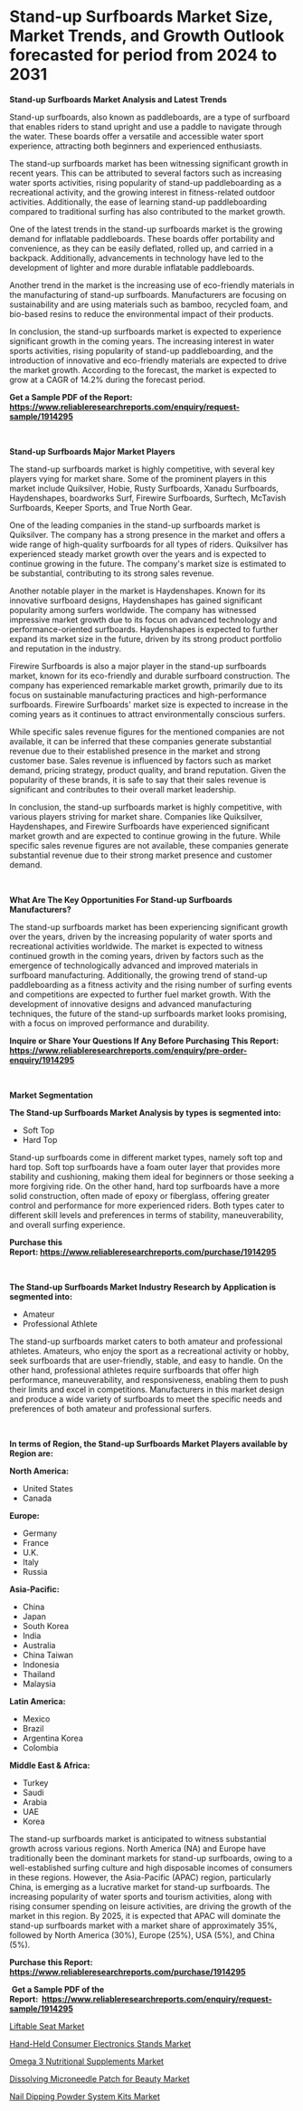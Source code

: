 <p><h1>Stand-up Surfboards Market Size, Market Trends, and Growth Outlook forecasted for period from 2024 to 2031</h1></p><p><strong>Stand-up Surfboards Market Analysis and Latest Trends</strong></p>
<p><p>Stand-up surfboards, also known as paddleboards, are a type of surfboard that enables riders to stand upright and use a paddle to navigate through the water. These boards offer a versatile and accessible water sport experience, attracting both beginners and experienced enthusiasts.</p><p>The stand-up surfboards market has been witnessing significant growth in recent years. This can be attributed to several factors such as increasing water sports activities, rising popularity of stand-up paddleboarding as a recreational activity, and the growing interest in fitness-related outdoor activities. Additionally, the ease of learning stand-up paddleboarding compared to traditional surfing has also contributed to the market growth.</p><p>One of the latest trends in the stand-up surfboards market is the growing demand for inflatable paddleboards. These boards offer portability and convenience, as they can be easily deflated, rolled up, and carried in a backpack. Additionally, advancements in technology have led to the development of lighter and more durable inflatable paddleboards.</p><p>Another trend in the market is the increasing use of eco-friendly materials in the manufacturing of stand-up surfboards. Manufacturers are focusing on sustainability and are using materials such as bamboo, recycled foam, and bio-based resins to reduce the environmental impact of their products.</p><p>In conclusion, the stand-up surfboards market is expected to experience significant growth in the coming years. The increasing interest in water sports activities, rising popularity of stand-up paddleboarding, and the introduction of innovative and eco-friendly materials are expected to drive the market growth. According to the forecast, the market is expected to grow at a CAGR of 14.2% during the forecast period.</p></p>
<p><strong>Get a Sample PDF of the Report:&nbsp; <a href="https://www.reliableresearchreports.com/enquiry/request-sample/1914295">https://www.reliableresearchreports.com/enquiry/request-sample/1914295</a></strong></p>
<p>&nbsp;</p>
<p><strong>Stand-up Surfboards Major Market Players</strong></p>
<p><p>The stand-up surfboards market is highly competitive, with several key players vying for market share. Some of the prominent players in this market include Quiksilver, Hobie, Rusty Surfboards, Xanadu Surfboards, Haydenshapes, boardworks Surf, Firewire Surfboards, Surftech, McTavish Surfboards, Keeper Sports, and True North Gear.</p><p>One of the leading companies in the stand-up surfboards market is Quiksilver. The company has a strong presence in the market and offers a wide range of high-quality surfboards for all types of riders. Quiksilver has experienced steady market growth over the years and is expected to continue growing in the future. The company's market size is estimated to be substantial, contributing to its strong sales revenue.</p><p>Another notable player in the market is Haydenshapes. Known for its innovative surfboard designs, Haydenshapes has gained significant popularity among surfers worldwide. The company has witnessed impressive market growth due to its focus on advanced technology and performance-oriented surfboards. Haydenshapes is expected to further expand its market size in the future, driven by its strong product portfolio and reputation in the industry.</p><p>Firewire Surfboards is also a major player in the stand-up surfboards market, known for its eco-friendly and durable surfboard construction. The company has experienced remarkable market growth, primarily due to its focus on sustainable manufacturing practices and high-performance surfboards. Firewire Surfboards' market size is expected to increase in the coming years as it continues to attract environmentally conscious surfers.</p><p>While specific sales revenue figures for the mentioned companies are not available, it can be inferred that these companies generate substantial revenue due to their established presence in the market and strong customer base. Sales revenue is influenced by factors such as market demand, pricing strategy, product quality, and brand reputation. Given the popularity of these brands, it is safe to say that their sales revenue is significant and contributes to their overall market leadership.</p><p>In conclusion, the stand-up surfboards market is highly competitive, with various players striving for market share. Companies like Quiksilver, Haydenshapes, and Firewire Surfboards have experienced significant market growth and are expected to continue growing in the future. While specific sales revenue figures are not available, these companies generate substantial revenue due to their strong market presence and customer demand.</p></p>
<p>&nbsp;</p>
<p><strong>What Are The Key Opportunities For Stand-up Surfboards Manufacturers?</strong></p>
<p><p>The stand-up surfboards market has been experiencing significant growth over the years, driven by the increasing popularity of water sports and recreational activities worldwide. The market is expected to witness continued growth in the coming years, driven by factors such as the emergence of technologically advanced and improved materials in surfboard manufacturing. Additionally, the growing trend of stand-up paddleboarding as a fitness activity and the rising number of surfing events and competitions are expected to further fuel market growth. With the development of innovative designs and advanced manufacturing techniques, the future of the stand-up surfboards market looks promising, with a focus on improved performance and durability.</p></p>
<p><strong>Inquire or Share Your Questions If Any Before Purchasing This Report: <a href="https://www.reliableresearchreports.com/enquiry/pre-order-enquiry/1914295">https://www.reliableresearchreports.com/enquiry/pre-order-enquiry/1914295</a></strong></p>
<p>&nbsp;</p>
<p><strong>Market Segmentation</strong></p>
<p><strong>The Stand-up Surfboards Market Analysis by types is segmented into:</strong></p>
<p><ul><li>Soft Top</li><li>Hard Top</li></ul></p>
<p><p>Stand-up surfboards come in different market types, namely soft top and hard top. Soft top surfboards have a foam outer layer that provides more stability and cushioning, making them ideal for beginners or those seeking a more forgiving ride. On the other hand, hard top surfboards have a more solid construction, often made of epoxy or fiberglass, offering greater control and performance for more experienced riders. Both types cater to different skill levels and preferences in terms of stability, maneuverability, and overall surfing experience.</p></p>
<p><strong>Purchase this Report:&nbsp;<a href="https://www.reliableresearchreports.com/purchase/1914295">https://www.reliableresearchreports.com/purchase/1914295</a></strong></p>
<p>&nbsp;</p>
<p><strong>The Stand-up Surfboards Market Industry Research by Application is segmented into:</strong></p>
<p><ul><li>Amateur</li><li>Professional Athlete</li></ul></p>
<p><p>The stand-up surfboards market caters to both amateur and professional athletes. Amateurs, who enjoy the sport as a recreational activity or hobby, seek surfboards that are user-friendly, stable, and easy to handle. On the other hand, professional athletes require surfboards that offer high performance, maneuverability, and responsiveness, enabling them to push their limits and excel in competitions. Manufacturers in this market design and produce a wide variety of surfboards to meet the specific needs and preferences of both amateur and professional surfers.</p></p>
<p>&nbsp;</p>
<p><strong>In terms of Region, the Stand-up Surfboards Market Players available by Region are:</strong></p>
<p>
    <p> <strong> North America: </strong>
        <ul>
            <li>United States</li>
            <li>Canada</li>
        </ul>
        </p> 
    <p> <strong> Europe: </strong>
        <ul>
            <li>Germany</li>
            <li>France</li>
            <li>U.K.</li>
            <li>Italy</li>
            <li>Russia</li>
        </ul>
        </p> 
    <p> <strong> Asia-Pacific: </strong>
        <ul>
            <li>China</li>
            <li>Japan</li>
            <li>South Korea</li>
            <li>India</li>
            <li>Australia</li>
            <li>China Taiwan</li>
            <li>Indonesia</li>
            <li>Thailand</li>
            <li>Malaysia</li>
        </ul>
        </p> 
    <p> <strong> Latin America: </strong>
        <ul>
            <li>Mexico</li>
            <li>Brazil</li>
            <li>Argentina Korea</li>
            <li>Colombia</li>
        </ul>
        </p> 
    <p> <strong> Middle East & Africa: </strong>
        <ul>
            <li>Turkey</li>
            <li>Saudi</li>
            <li>Arabia</li>
            <li>UAE</li>
            <li>Korea</li>
        </ul>
    </p>
    </p>
<p><p>The stand-up surfboards market is anticipated to witness substantial growth across various regions. North America (NA) and Europe have traditionally been the dominant markets for stand-up surfboards, owing to a well-established surfing culture and high disposable incomes of consumers in these regions. However, the Asia-Pacific (APAC) region, particularly China, is emerging as a lucrative market for stand-up surfboards. The increasing popularity of water sports and tourism activities, along with rising consumer spending on leisure activities, are driving the growth of the market in this region. By 2025, it is expected that APAC will dominate the stand-up surfboards market with a market share of approximately 35%, followed by North America (30%), Europe (25%), USA (5%), and China (5%).</p></p>
<p><strong>Purchase this Report: <a href="https://www.reliableresearchreports.com/purchase/1914295">https://www.reliableresearchreports.com/purchase/1914295</a></strong></p>
<p>&nbsp;<strong>Get a Sample PDF of the Report:&nbsp;&nbsp;<a href="https://www.reliableresearchreports.com/enquiry/request-sample/1914295">https://www.reliableresearchreports.com/enquiry/request-sample/1914295</a></strong></p>
<p><strong></strong></p>
<p><p><a href="https://github.com/kuntayevaz/Market-Research-Report-List-2/blob/main/liftable-seat-market.md">Liftable Seat Market</a></p><p><a href="https://github.com/sofyaavrova/Market-Research-Report-List-2/blob/main/hand-held-consumer-electronics-stands-market.md">Hand-Held Consumer Electronics Stands Market</a></p><p><a href="https://github.com/zebdakicsin/Market-Research-Report-List-2/blob/main/omega-3-nutritional-supplements-market.md">Omega 3 Nutritional Supplements Market</a></p><p><a href="https://github.com/Krish2023na/Market-Research-Report-List-2/blob/main/dissolving-microneedle-patch-for-beauty-market.md">Dissolving Microneedle Patch for Beauty Market</a></p><p><a href="https://github.com/kholmovskayalyudmila/Market-Research-Report-List-2/blob/main/nail-dipping-powder-system-kits-market.md">Nail Dipping Powder System Kits Market</a></p></p>